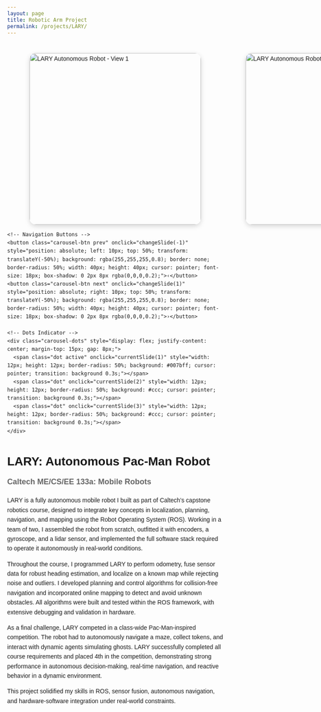 ```yaml
---
layout: page
title: Robotic Arm Project
permalink: /projects/LARY/
---
```


<div style="max-width: 800px; margin: 40px auto; font-family: Arial, sans-serif; line-height: 1.6;">
  
  <!-- LARY Image Carousel -->
  <div class="carousel-container" style="max-width: 600px; margin: 20px auto; position: relative;">
    <div class="carousel-track" style="display: flex; transition: transform 0.5s ease-in-out;">
      <div class="carousel-slide" style="min-width: 100%; display: flex; justify-content: center;">
        <img src="https://diego-0303.github.io/images/LARY1.jpeg" alt="LARY Autonomous Robot - View 1" style="width: 400px; height: 400px; object-fit: cover; border-radius: 15px; box-shadow: 0 4px 12px rgba(0,0,0,0.15);">
      </div>
      <div class="carousel-slide" style="min-width: 100%; display: flex; justify-content: center;">
        <img src="https://diego-0303.github.io/images/LARY2.jpeg" alt="LARY Autonomous Robot - View 2" style="width: 400px; height: 400px; object-fit: cover; border-radius: 15px; box-shadow: 0 4px 12px rgba(0,0,0,0.15);">
      </div>
      <div class="carousel-slide" style="min-width: 100%; display: flex; justify-content: center;">
        <img src="https://diego-0303.github.io/images/LARY3.jpeg" alt="LARY Autonomous Robot - View 3" style="width: 400px; height: 400px; object-fit: cover; border-radius: 15px; box-shadow: 0 4px 12px rgba(0,0,0,0.15);">
      </div>
    </div>
    
    <!-- Navigation Buttons -->
    <button class="carousel-btn prev" onclick="changeSlide(-1)" style="position: absolute; left: 10px; top: 50%; transform: translateY(-50%); background: rgba(255,255,255,0.8); border: none; border-radius: 50%; width: 40px; height: 40px; cursor: pointer; font-size: 18px; box-shadow: 0 2px 8px rgba(0,0,0,0.2);">‹</button>
    <button class="carousel-btn next" onclick="changeSlide(1)" style="position: absolute; right: 10px; top: 50%; transform: translateY(-50%); background: rgba(255,255,255,0.8); border: none; border-radius: 50%; width: 40px; height: 40px; cursor: pointer; font-size: 18px; box-shadow: 0 2px 8px rgba(0,0,0,0.2);">›</button>
    
    <!-- Dots Indicator -->
    <div class="carousel-dots" style="display: flex; justify-content: center; margin-top: 15px; gap: 8px;">
      <span class="dot active" onclick="currentSlide(1)" style="width: 12px; height: 12px; border-radius: 50%; background: #007bff; cursor: pointer; transition: background 0.3s;"></span>
      <span class="dot" onclick="currentSlide(2)" style="width: 12px; height: 12px; border-radius: 50%; background: #ccc; cursor: pointer; transition: background 0.3s;"></span>
      <span class="dot" onclick="currentSlide(3)" style="width: 12px; height: 12px; border-radius: 50%; background: #ccc; cursor: pointer; transition: background 0.3s;"></span>
    </div>
  </div>

  <script>
    let currentSlideIndex = 0;
    const slides = document.querySelectorAll('.carousel-slide');
    const dots = document.querySelectorAll('.dot');
    const track = document.querySelector('.carousel-track');

    function showSlide(index) {
      if (index >= slides.length) currentSlideIndex = 0;
      if (index < 0) currentSlideIndex = slides.length - 1;
      
      track.style.transform = `translateX(-${currentSlideIndex * 100}%)`;
      
      // Update dots
      dots.forEach((dot, i) => {
        dot.style.background = i === currentSlideIndex ? '#007bff' : '#ccc';
      });
    }

    function changeSlide(direction) {
      currentSlideIndex += direction;
      showSlide(currentSlideIndex);
    }

    function currentSlide(index) {
      currentSlideIndex = index - 1;
      showSlide(currentSlideIndex);
    }

    // Auto-advance slides every 4 seconds
    setInterval(() => {
      changeSlide(1);
    }, 4000);
  </script>
  
  <h2 style="font-size: 28px; margin-bottom: 10px;">LARY: Autonomous Pac-Man Robot</h2>
  <h3 style="font-size: 18px; color: #666; margin-top: 0;">Caltech ME/CS/EE 133a: Mobile Robots</h3>
  
  <p>
    LARY is a fully autonomous mobile robot I built as part of Caltech’s capstone robotics course, designed to integrate key concepts in localization, planning, navigation, and mapping using the Robot Operating System (ROS). Working in a team of two, I assembled the robot from scratch, outfitted it with encoders, a gyroscope, and a lidar sensor, and implemented the full software stack required to operate it autonomously in real-world conditions.
  </p>

  <p>
    Throughout the course, I programmed LARY to perform odometry, fuse sensor data for robust heading estimation, and localize on a known map while rejecting noise and outliers. I developed planning and control algorithms for collision-free navigation and incorporated online mapping to detect and avoid unknown obstacles. All algorithms were built and tested within the ROS framework, with extensive debugging and validation in hardware.
  </p>

  <p>
    As a final challenge, LARY competed in a class-wide Pac-Man-inspired competition. The robot had to autonomously navigate a maze, collect tokens, and interact with dynamic agents simulating ghosts. LARY successfully completed all course requirements and placed 4th in the competition, demonstrating strong performance in autonomous decision-making, real-time navigation, and reactive behavior in a dynamic environment.
  </p>

  <p>
    This project solidified my skills in ROS, sensor fusion, autonomous navigation, and hardware-software integration under real-world constraints.
  </p>
</div>
